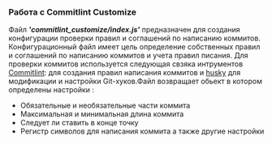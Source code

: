 ### Работа с Сommitlint Сustomize

Файл *__'commitlint_customize/index.js'__* предназначен для создания конфигурации проверки правил и соглашений по написанию коммитов. Конфигурационный файл имеет цель определение собственных правил и соглашений по написанию коммитов и учета правил писания. Для проверки коммитов используется следующая свзяка интрументов [Commitlint](https://github.com/conventional-changelog/commitlint): для создания правил написания коммитов и [husky](https://www.npmjs.com/package/husky) для модификации и настройки Git-хуков.Файл возвращает обьект в котором определены настройки :

* Обязательные и необязательные части коммита
* Максимальная и минимальная длина коммита
* Следует ли ставить в конце точку 
* Регистр символов для написания коммита а также другие настройки
